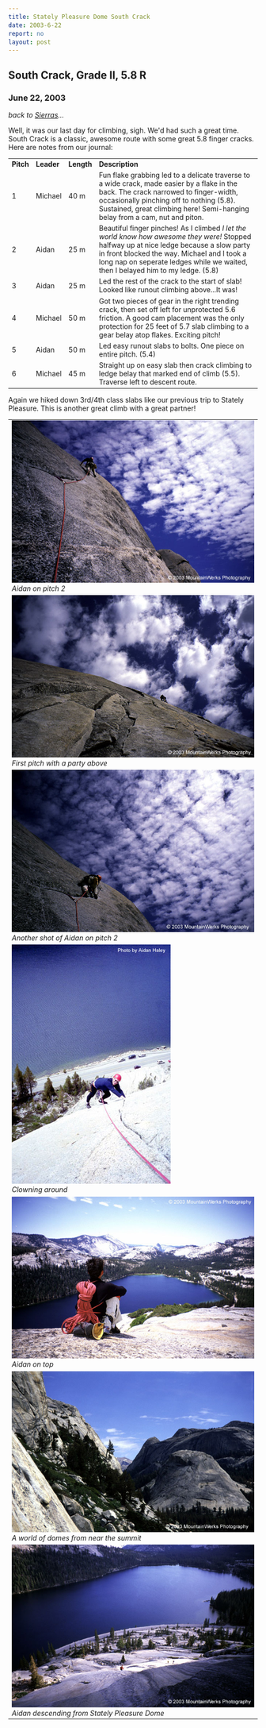 ```yaml
---
title: Stately Pleasure Dome South Crack
date: 2003-6-22
report: no
layout: post
---
```


<h2>South Crack, Grade II, 5.8 R</h2>
<h3>June 22, 2003</h3>

_back to [Sierras](cali.html)..._

Well, it was our last day for climbing, sigh. We'd had such a great time.
South Crack is a classic, awesome route with some great 5.8 finger cracks.
Here are notes from our journal:


<table>
<tr>
<td><b>Pitch</td>
<td><b>Leader</td>
<td><b>Length</td>
<td><b>Description</td>
</tr>


<tr>
<td>1</td>
<td>Michael</td>
<td>40 m</td>
<td>
Fun flake grabbing led to a delicate traverse to a wide crack, made easier
by a flake in the back. The crack narrowed to finger-width, occasionally
pinching off to nothing (5.8). Sustained, great climbing here!
Semi-hanging belay from a cam, nut and piton.
</td>
</tr>


<tr>
<td>2</td>
<td>Aidan</td>
<td>25 m</td>
<td>
Beautiful finger pinches! As I climbed <i>I let the world know how awesome
they were!</i> Stopped halfway up at nice ledge because a slow party in
front blocked the way. Michael and I took a long nap on seperate ledges
while we waited, then I belayed him to my ledge. (5.8)
</td>
</tr>


<tr>
<td>3</td>
<td>Aidan</td>
<td>25 m</td>
<td>
Led the rest of the crack to the start of slab! Looked like runout climbing
above...It was!
</td>
</tr>


<tr>
<td>4</td>
<td>Michael</td>
<td>50 m</td>
<td>
Got two pieces of gear in the right trending crack, then set off left for
unprotected 5.6 friction. A good cam placement was the only protection for
25 feet of 5.7 slab climbing to a gear belay atop flakes. Exciting pitch!
</td>
</tr>


<tr>
<td>5</td>
<td>Aidan</td>
<td>50 m</td>
<td>Led easy runout slabs to bolts. One piece on entire pitch. (5.4)
</td>
</tr>


<tr>
<td>6</td>
<td>Michael</td>
<td>45 m</td>
<td>
Straight up on easy slab then crack climbing to ledge belay that marked
end of climb (5.5). Traverse left to descent route.
</td>
</tr>


</table>


Again we hiked down 3rd/4th class slabs like our previous trip to
Stately Pleasure. This is another great climb with a great partner!




</td>

<td width="30%" valign=top>
<table>
<tr><td>
<a href="images/aonsouthc.jpg"><img src="images/aonsouthc.jpg"></a><br>
<i>Aidan on pitch 2</i>
</td></tr>
<tr><td>
<a href="images/scrackp1.jpg"><img src="images/scrackp1.jpg"></a><br>
<i>First pitch with a party above</i>
</td></tr>
<tr><td>
<a href="images/aonsouthc1.jpg"><img src="images/aonsouthc1.jpg"></a><br>
<i>Another shot of Aidan on pitch 2</i>
</td></tr>
<tr><td>
<a href="images/southcrack.jpg"><img src="images/southcrack.jpg"></a><br>
<i>Clowning around</i>
</td></tr>
<tr><td>
<a href="images/tohalfdome.jpg"><img src="images/tohalfdome.jpg"></a><br>
<i>Aidan on top</i>
</td></tr>
<tr><td>
<a href="images/yadome.jpg"><img src="images/yadome.jpg"></a><br>
<i>A world of domes from near the summit</i>
</td></tr>
<tr><td>
<a href="images/aidannlake.jpg"><img src="images/aidannlake.jpg"></a><br>
<i>Aidan descending from Stately Pleasure Dome</i>
